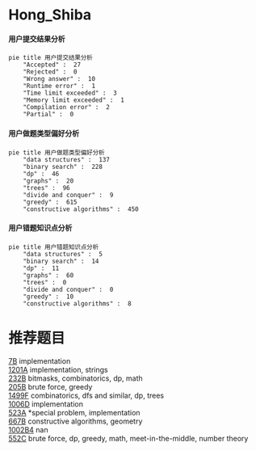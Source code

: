 # Hong_Shiba

<!-- tabs:start -->



#### **用户提交结果分析**

```mermaid
pie title 用户提交结果分析
    "Accepted" :  27
    "Rejected" :  0
    "Wrong answer" :  10
    "Runtime error" :  1
    "Time limit exceeded" :  3
    "Memory limit exceeded" :  1
    "Compilation error" :  2
    "Partial" :  0
```

#### **用户做题类型偏好分析**

```mermaid
pie title 用户做题类型偏好分析
    "data structures" :  137
    "binary search" :  228
    "dp" :  46
    "graphs" :  20
    "trees" :  96
    "divide and conquer" :  9
    "greedy" :  615
    "constructive algorithms" :  450
```
#### **用户错题知识点分析**

```mermaid
pie title 用户错题知识点分析
    "data structures" :  5
    "binary search" :  14
    "dp" :  11
    "graphs" :  60
    "trees" :  0
    "divide and conquer" :  0
    "greedy" :  10
    "constructive algorithms" :  8
```



<!-- tabs:end -->
# 推荐题目
[7B](https://codeforces.com/contest/7/problem/B)		implementation		  
[1201A](https://codeforces.com/contest/1201/problem/A)		implementation,
                        strings		  
[232B](https://codeforces.com/contest/232/problem/B)		bitmasks,
                        combinatorics,
                        dp,
                        math		  
[205B](https://codeforces.com/contest/205/problem/B)		brute force,
                        greedy		  
[1499F](https://codeforces.com/contest/1499/problem/F)		combinatorics,
                        dfs and similar,
                        dp,
                        trees		  
[1006D](https://codeforces.com/contest/1006/problem/D)		implementation		  
[523A](https://codeforces.com/contest/523/problem/A)		*special problem,
                        implementation		  
[667B](https://codeforces.com/contest/667/problem/B)		constructive algorithms,
                        geometry		  
[1002B4](https://codeforces.com/contest/1002B/problem/4)		nan		  
[552C](https://codeforces.com/contest/552/problem/C)		brute force,
                        dp,
                        greedy,
                        math,
                        meet-in-the-middle,
                        number theory		  
